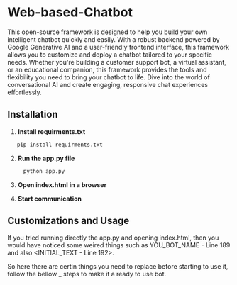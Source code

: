 # Web-based-Chatbot
This open-source framework is designed to help you build your own intelligent chatbot quickly and easily. With a robust backend powered by Google Generative AI and a user-friendly frontend interface, this framework allows you to customize and deploy a chatbot tailored to your specific needs. Whether you're building a customer support bot, a virtual assistant, or an educational companion, this framework provides the tools and flexibility you need to bring your chatbot to life. Dive into the world of conversational AI and create engaging, responsive chat experiences effortlessly.


## Installation
1. **Install requirments.txt**
  ```bash
     pip install requirments.txt
   ```

2. **Run the app.py file**
```bash
     python app.py
```
3. **Open index.html in a browser**

4. **Start communication**


## Customizations and Usage

If you tried running directly the app.py and opening index.html, then you would have noticed some weired things such as YOU_BOT_NAME - Line 189 and also <INITIAL_TEXT - Line 192>.

So here there are certin things you need to replace before starting to use it, follow the bellow _ steps to make it a ready to use bot.
